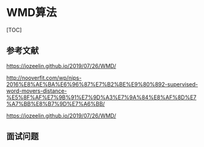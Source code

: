 # WMD算法

[TOC]

## 参考文献

https://jozeelin.github.io/2019/07/26/WMD/

http://nooverfit.com/wp/nips-2016%E8%AE%BA%E6%96%87%E7%B2%BE%E9%80%892-supervised-word-movers-distance-%E5%8F%AF%E7%9B%91%E7%9D%A3%E7%9A%84%E8%AF%8D%E7%A7%BB%E8%B7%9D%E7%A6%BB/

https://jozeelin.github.io/2019/07/26/WMD/

## 面试问题

